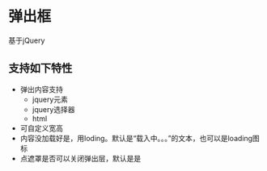 # 弹出框
基于jQuery
## 支持如下特性
* 弹出内容支持
	* jquery元素
	* jquery选择器
	* html
* 可自定义宽高
* 内容没加载好是，用loding。默认是“载入中。。。”的文本，也可以是loading图标
* 点遮罩是否可以关闭弹出层，默认是是